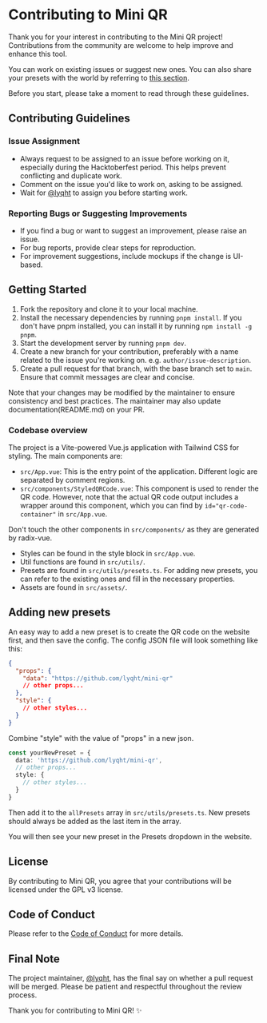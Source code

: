 # Contributing to Mini QR

Thank you for your interest in contributing to the Mini QR project! Contributions from the community are welcome to help improve and enhance this tool.

You can work on existing issues or suggest new ones. You can also share your presets with the world by referring to [this section](#adding-new-presets).

Before you start, please take a moment to read through these guidelines.

## Contributing Guidelines

### Issue Assignment

- Always request to be assigned to an issue before working on it, especially during the Hacktoberfest period. This helps prevent conflicting and duplicate work.
- Comment on the issue you'd like to work on, asking to be assigned.
- Wait for [@lyqht](https://github.com/lyqht) to assign you before starting work.

### Reporting Bugs or Suggesting Improvements

- If you find a bug or want to suggest an improvement, please raise an issue.
- For bug reports, provide clear steps for reproduction.
- For improvement suggestions, include mockups if the change is UI-based.

## Getting Started

1. Fork the repository and clone it to your local machine.
2. Install the necessary dependencies by running `pnpm install`. If you don't have pnpm installed, you can install it by running `npm install -g pnpm`.
3. Start the development server by running `pnpm dev`.
4. Create a new branch for your contribution, preferably with a name related to the issue you're working on. e.g. `author/issue-description`.
5. Create a pull request for that branch, with the base branch set to `main`. Ensure that commit messages are clear and concise.

Note that your changes may be modified by the maintainer to ensure consistency and best practices. The maintainer may also update documentation(README.md) on your PR.

### Codebase overview

The project is a Vite-powered Vue.js application with Tailwind CSS for styling. The main components are:

- `src/App.vue`: This is the entry point of the application. Different logic are separated by comment regions.
- `src/components/StyledQRCode.vue`: This component is used to render the QR code. However, note that the actual QR code output includes a wrapper around this component, which you can find by `id="qr-code-container"` in `src/App.vue`.

Don't touch the other components in `src/components/` as they are generated by radix-vue.

- Styles can be found in the style block in `src/App.vue`.
- Util functions are found in `src/utils/`.
- Presets are found in `src/utils/presets.ts`. For adding new presets, you can refer to the existing ones and fill in the necessary properties.
- Assets are found in `src/assets/`.

## Adding new presets

An easy way to add a new preset is to create the QR code on the website first, and then save the config. The config JSON file will look something like this:

```json
{
  "props": {
    "data": "https://github.com/lyqht/mini-qr"
    // other props...
  },
  "style": {
    // other styles...
  }
}
```

Combine "style" with the value of "props" in a new json.

```ts
const yourNewPreset = {
  data: 'https://github.com/lyqht/mini-qr',
  // other props...
  style: {
    // other styles...
  }
}
```

Then add it to the `allPresets` array in `src/utils/presets.ts`. New presets should always be added as the last item in the array.

You will then see your new preset in the Presets dropdown in the website.

## License

By contributing to Mini QR, you agree that your contributions will be licensed under the GPL v3 license.

## Code of Conduct

Please refer to the [Code of Conduct](CODE_OF_CONDUCT.md) for more details.

## Final Note

The project maintainer, [@lyqht](https://github.com/lyqht), has the final say on whether a pull request will be merged. Please be patient and respectful throughout the review process.

Thank you for contributing to Mini QR! ✨

```

```
